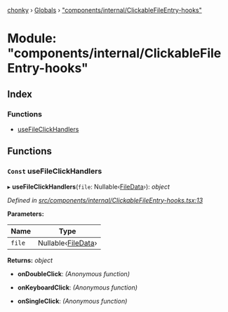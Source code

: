 [chonky](../README.md) › [Globals](../globals.md) › ["components/internal/ClickableFileEntry-hooks"](_components_internal_clickablefileentry_hooks_.md)

# Module: "components/internal/ClickableFileEntry-hooks"

## Index

### Functions

* [useFileClickHandlers](_components_internal_clickablefileentry_hooks_.md#const-usefileclickhandlers)

## Functions

### `Const` useFileClickHandlers

▸ **useFileClickHandlers**(`file`: Nullable‹[FileData](../interfaces/_types_files_types_.filedata.md)›): *object*

*Defined in [src/components/internal/ClickableFileEntry-hooks.tsx:13](https://github.com/TimboKZ/Chonky/blob/ce1f2d4/src/components/internal/ClickableFileEntry-hooks.tsx#L13)*

**Parameters:**

Name | Type |
------ | ------ |
`file` | Nullable‹[FileData](../interfaces/_types_files_types_.filedata.md)› |

**Returns:** *object*

* **onDoubleClick**: *(Anonymous function)*

* **onKeyboardClick**: *(Anonymous function)*

* **onSingleClick**: *(Anonymous function)*
